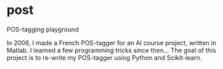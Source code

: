 post
====

POS-tagging playground

In 2006, I made a French POS-tagger for an AI course project, written in Matlab. I learned a few programming tricks since then...
The goal of this project is to re-write my POS-tagger using Python and Scikit-learn.
